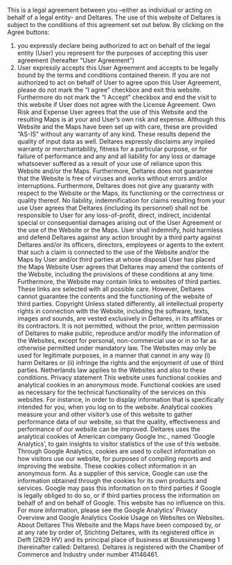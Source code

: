 This is a legal agreement between you –either as individual or acting on behalf of a legal entity- and Deltares. The use of this website of Deltares is subject to the conditions of this agreement set out below. By clicking on the Agree buttons:
1.	you expressly declare being authorized to act on behalf of the legal entity (User) you represent for the purposes of accepting this user agreement (hereafter “User Agreement”)
2.	User expressly accepts this User Agreement and accepts to be legally bound by the terms and conditions contained therein. If you are not authorized to act on behalf of User to agree upon this User Agreement, please do not mark the “I agree” checkbox and exit this website. Furthermore do not mark the “I Accept” checkbox and end the visit to this website if User does not agree with the License Agreement.
Own Risk and Expense
User agrees that the use of this Website and the resulting Maps is at your and User’s own risk and expense. Although this Website and the Maps have been set up with care, these are provided “AS-IS” without any warranty of any kind. These results depend the quality of input data as well. Deltares expressly disclaims any implied warranty or merchantability, fitness for a particular purpose, or for failure of performance and any and all liability for any loss or damage whatsoever suffered as a result of your use of reliance upon this Website and/or the Maps. Furthermore, Deltares does not guarantee that the Website is free of viruses and works without errors and/or interruptions. Furthermore, Deltares does not give any guaranty with respect to the Website or the Maps, its functioning or the correctness or quality thereof. No liability, indemnification for claims resulting from your use User agrees that Deltares (including its personnel) shall not be responsible to User for any loss-of-profit, direct, indirect, incidental special or consequential damages arising out of the User Agreement or the use of the Website or the Maps. User shall indemnify, hold harmless and defend Deltares against any action brought by a third party against Deltares and/or its officers, directors, employees or agents to the extent that such a claim is connected to the use of the Website and/or the Maps by User and/or third parties at whose disposal User has placed the Maps
Website
User agrees that Deltares may amend the contents of the Website, including the provisions of these conditions at any time. Furthermore, the Website may contain links to websites of third parties. These links are selected with all possible care. However, Deltares cannot guarantee the contents and the functioning of the website of third parties.
Copyright
Unless stated differently, all intellectual property rights in connection with the Website, including the software, texts, images and sounds, are vested exclusively in Deltares, in its affiliates or its contractors. It is not permitted, without the prior, written permission of Deltares to make public, reproduce and/or modify the information of the Websites, except for personal, non-commercial use or in so far as otherwise permitted under mandatory law.
The Websites may only be used for legitimate purposes, in a manner that cannot in any way (i) harm Deltares or (ii) infringe the rights and the enjoyment of use of third parties. Netherlands law applies to the Websites and also to these conditions.
Privacy statement
This website uses functional cookies and analytical cookies in an anonymous mode. Functional cookies are used as necessary for the technical functionality of the services on this websites. For instance, in order to display information that is specifically intended for you, when you log on to the website. Analytical cookies measure your and other visitor’s use of this website to gather performance data of our website, so that the quality, effectiveness and performance of our website can be improved. Deltares uses the analytical cookies of American company Google Inc., named ‘Google Analytics’, to gain insights to visitor statistics of the use of this website. Through Google Analytics, cookies are used to collect information on how visitors use our website, for purposes of compiling reports and improving the website. These cookies collect information in an anonymous form. As a supplier of this service, Google can use the information obtained through the cookies for its own products and services. Google may pass this information on to third parties if Google is legally obliged to do so, or if third parties process the information on behalf of and on behalf of Google. This website has no influence on this. For more information, please see the Google Analytics’ Privacy Overview and Google Analytics Cookie Usage on Websites on Websites.
About Deltares
This Website and the Maps have been composed by, or at any rate by order of, Stichting Deltares, with its registered office in Delft (2629 HV) and its principal place of business at Boussinesqweg 1 (hereinafter called: Deltares). Deltares is registered with the Chamber of Commerce and Industry under number 41146461.
